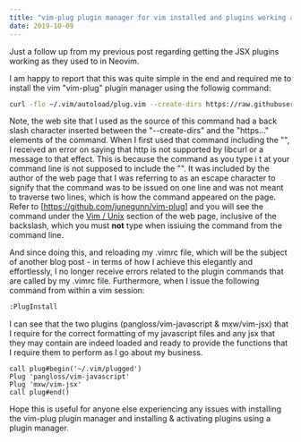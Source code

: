 ```yaml
---
title: "vim-plug plugin manager for vim installed and plugins working again"
date: 2019-10-09
---
```


Just a follow up from my previous post regarding getting the JSX plugins working as they used to in Neovim.

I am happy to report that this was quite simple in the end and required me to install the vim "vim-plug" plugin manager using the followig command:

````bash
curl -flo ~/.vim/autoload/plug.vim --create-dirs https://raw.githubusercontent.com/junegunn/vim-plug/master/plug.vim
````

Note, the web site that I used as the source of this command had a back slash character inserted between the "--create-dirs" and the "https..." elements of the command. When I first used that command including the "\", I received an error on saying that http is not supported by libcurl or a message to that effect. This is because the command as you type i t at your command line is not supposed to include the "\". It was included by the author of the web page that I was referring to as an escape character to signify that the command was to be issued on one line and was not meant to traverse two lines, which is how the command appeared on the page. Refer to [https://github.com/junegunn/vim-plug] and you will see the command under the [Vim / Unix](https://github.com/junegunn/vim-plug) section of the web page, inclusive of the backslash, which you must **not** type when issiuing the command from the command line.

And since doing this, and reloading my .vimrc file, which will be the subject of another blog post - in terms of how I achieve this elegantly and effortlessly, I no longer receive errors related to the plugin commands that are called by my .vimrc file. Furthermore, when I issue the following command from within a vim session:

````bash
:PlugInstall
````

I can see that the two plugins (pangloss/vim-javascript & mxw/vim-jsx) that I require for the correct formatting of my javascript files and any jsx that they may contain are indeed loaded and ready to provide the functions that I require them to perform as I go about my business.

````vim
call plug#begin('~/.vim/plugged')
Plug 'pangloss/vim-javascript'
Plug 'mxw/vim-jsx'
call plug#end()
````
Hope this is useful for anyone else experiencing any issues with installing the vim-plug plugin manager and installing & activating plugins using a plugin manager.

[https://github.com/junegunn/vim-plug]: https://github.com/junegunn/vim-plug
